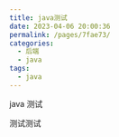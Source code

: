 ```yaml
---
title: java测试
date: 2023-04-06 20:00:36
permalink: /pages/7fae73/
categories: 
  - 后端
  - java
tags: 
  - java
---
```



java 
测试

测试测试 
